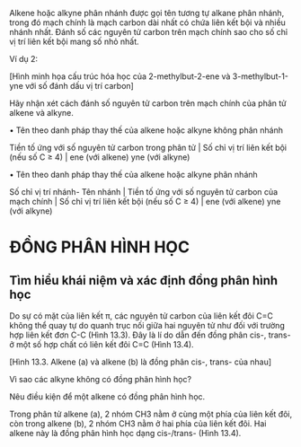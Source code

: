 Alkene hoặc alkyne phân nhánh được gọi tên tương tự alkane phân nhánh, trong đó mạch chính là mạch carbon dài nhất có chứa liên kết bội và nhiều nhánh nhất. Đánh số các nguyên tử carbon trên mạch chính sao cho số chỉ vị trí liên kết bội mang số nhỏ nhất.

Ví dụ 2:

[Hình minh họa cấu trúc hóa học của 2-methylbut-2-ene và 3-methylbut-1-yne với số đánh dấu vị trí carbon]

Hãy nhận xét cách đánh số nguyên tử carbon trên mạch chính của phân tử alkene và alkyne.

• Tên theo danh pháp thay thế của alkene hoặc alkyne không phân nhánh

Tiền tố ứng với số nguyên tử carbon trong phân tử | Số chỉ vị trí liên kết bội (nếu số C ≥ 4) | ene (với alkene) yne (với alkyne)

• Tên theo danh pháp thay thế của alkene hoặc alkyne phân nhánh

Số chỉ vị trí nhánh- Tên nhánh | Tiền tố ứng với số nguyên tử carbon của mạch chính | Số chỉ vị trí liên kết bội (nếu số C ≥ 4) | ene (với alkene) yne (với alkyne)

# ĐỒNG PHÂN HÌNH HỌC

## Tìm hiểu khái niệm và xác định đồng phân hình học

Do sự có mặt của liên kết π, các nguyên tử carbon của liên kết đôi C=C không thể quay tự do quanh trục nối giữa hai nguyên tử như đối với trường hợp liên kết đơn C-C (Hình 13.3). Đây là lí do dẫn đến đồng phân cis-, trans- ở một số hợp chất có liên kết đôi C=C (Hình 13.4).

[Hình 13.3. Alkene (a) và alkene (b) là đồng phân cis-, trans- của nhau]

Vì sao các alkyne không có đồng phân hình học?

Nêu điều kiện để một alkene có đồng phân hình học.

Trong phân tử alkene (a), 2 nhóm CH3 nằm ở cùng một phía của liên kết đôi, còn trong alkene (b), 2 nhóm CH3 nằm ở hai phía của liên kết đôi. Hai alkene này là đồng phân hình học dạng cis-/trans- (Hình 13.4).